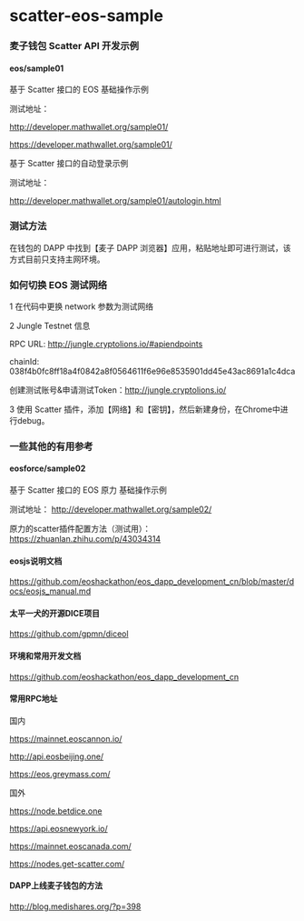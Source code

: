 # scatter-eos-sample

### 麦子钱包 Scatter API 开发示例

#### eos/sample01

基于 Scatter 接口的 EOS 基础操作示例

测试地址：

http://developer.mathwallet.org/sample01/

https://developer.mathwallet.org/sample01/

基于 Scatter 接口的自动登录示例

测试地址：

http://developer.mathwallet.org/sample01/autologin.html


### 测试方法

在钱包的 DAPP 中找到【麦子 DAPP 浏览器】应用，粘贴地址即可进行测试，该方式目前只支持主网环境。


### 如何切换 EOS 测试网络

1 在代码中更换 network 参数为测试网络

2 Jungle Testnet 信息

RPC URL: http://jungle.cryptolions.io/#apiendpoints

chainId: 038f4b0fc8ff18a4f0842a8f0564611f6e96e8535901dd45e43ac8691a1c4dca

创建测试账号&申请测试Token：http://jungle.cryptolions.io/

3 使用 Scatter 插件，添加【网络】和【密钥】，然后新建身份，在Chrome中进行debug。


### 一些其他的有用参考

#### eosforce/sample02

基于 Scatter 接口的 EOS 原力 基础操作示例

测试地址：
http://developer.mathwallet.org/sample02/

原力的scatter插件配置方法（测试用）： https://zhuanlan.zhihu.com/p/43034314

#### eosjs说明文档

https://github.com/eoshackathon/eos_dapp_development_cn/blob/master/docs/eosjs_manual.md

#### 太平一犬的开源DICE项目

https://github.com/gpmn/diceol

#### 环境和常用开发文档

https://github.com/eoshackathon/eos_dapp_development_cn

#### 常用RPC地址

国内

https://mainnet.eoscannon.io/

http://api.eosbeijing.one/

https://eos.greymass.com/

国外

https://node.betdice.one

https://api.eosnewyork.io/

https://mainnet.eoscanada.com/

https://nodes.get-scatter.com/

#### DAPP上线麦子钱包的方法

http://blog.medishares.org/?p=398